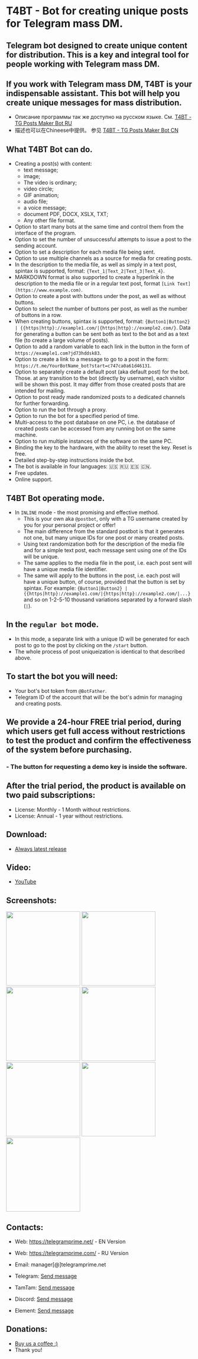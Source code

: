# T4BT - Bot for creating unique posts for Telegram mass DM.

## Telegram bot designed to create unique content for distribution. This is a key and integral tool for people working with Telegram mass DM.
## If you work with Telegram mass DM, T4BT is your indispensable assistant. This bot will help you create unique messages for mass distribution.
 
 * Описание программы так же доступно на русском языке. См. [T4BT - TG Posts Maker Bot RU](https://github.com/telegram-prime/TG-Posts-Maker-Bot-RU)
 * 描述也可以在Chineese中提供。 参见 [T4BT - TG Posts Maker Bot CN](https://github.com/telegram-prime/TG-Posts-Maker-Bot-CN)


## What T4BT Bot can do.
- Creating a post(s) with content:
     * text message;
     * image;
     * The video is ordinary;
     * video circle;
     * GIF animation;
     * audio file;
     * a voice message;
     * document PDF, DOCX, XSLX, TXT;
     * Any other file format.
 - Option to start many bots at the same time and control them from the interface of the program.
 - Option to set the number of unsuccessful attempts to issue a post to the sending account.
 - Option to set a description for each media file being sent.
 - Option to use multiple channels as a source for media for creating posts.
 - In the description to the media file, as well as simply in a text post, spintax is supported, format: `{Text_1|Text_2|Text_3|Text_4}`.
 - MARKDOWN format is also supported to create a hyperlink in the description to the media file or in a regular text post, format `[Link Text](https://www.example.com)`.
 - Option to create a post with buttons under the post, as well as without buttons.
 - Option to select the number of buttons per post, as well as the number of buttons in a row.
 - When creating buttons, spintax is supported, format: `{Button1|Button2} | {{https|http}://example1.com/|{https|http}://example2.com/}`. Data for generating a button can be sent both as text to the bot and as a text file (to create a large volume of posts).
 - Option to add a random variable to each link in the button in the form of `https://example1.com?jd73hddsk83`.
 - Option to create a link to a message to go to a post in the form: `https://t.me/YourBotName_bot?start=c747ca0a61d46131`.
 - Option to separately create a default post (aka default post) for the bot. Those. at any transition to the bot (directly by username), each visitor will be shown this post. It may differ from those created posts that are intended for mailing.
 - Option to post ready made randomized posts to a dedicated channels for further forwarding.
 - Option to run the bot through a proxy.
 - Option to run the bot for a specified period of time.
 - Multi-access to the post database on one PC, i.e. the database of created posts can be accessed from any running bot on the same machine.
 - Option to run multiple instances of the software on the same PC.
 - Binding the key to the hardware, with the ability to reset the key. Reset is free.
 - Detailed step-by-step instructions inside the bot.
 - The bot is available in four languages: 🇺🇸 🇷🇺 🇪🇸 🇨🇳.
 - Free updates.
 - Online support.


## T4BT Bot operating mode.
 - In `INLINE` mode - the most promising and effective method.
   * This is your own aka `@postbot`, only with a TG username created by you for your personal project or offer!
   * The main difference from the standard postbot is that it generates not one, but many unique IDs for one post or many created posts.
   * Using text randomization both for the description of the media file and for a simple text post, each message sent using one of the IDs will be unique.
   * The same applies to the media file in the post, i.e. each post sent will have a unique media file identifier.
   * The same will apply to the buttons in the post, i.e. each post will have a unique button, of course, provided that the button is set by spintax. For example: `{Button1|Button2} | {{https|http}://example1.com/|{https|http}://example2.com/|...}` and so on 1-2-5-10 thousand variations separated by a forward slash (`|`).


## In the `regular bot` mode.
   * In this mode, a separate link with a unique ID will be generated for each post to go to the post by clicking on the `/start`    button.
   * The whole process of post uniqueization is identical to that described above.


## To start the bot you will need:
   * Your bot's bot token from `@BotFather`.
   * Telegram ID of the account that will be the bot's admin for managing and creating posts.


## We provide a 24-hour FREE trial period, during which users get full access without restrictions to test the product and confirm the effectiveness of the system before purchasing.
### - The button for requesting a demo key is inside the software.

## After the trial period, the product is available on two paid subscriptions:
 - License: Monthly - 1 Month without restrictions.
 - License: Annual - 1 year without restrictions.


## Download:
 - [Always latest release](https://github.com/telegram-prime/TG-Posts-Maker-Bot/releases/latest)


## Video:
 - [YouTube](https://youtu.be/LS0AnAYDonU)


## Screenshots:

<img src="https://github.com/user-attachments/assets/228a90d7-8a34-43f6-ba2a-56f59116cea9" width="200" height="200">
<img src="https://github.com/user-attachments/assets/13b16817-de34-42b9-85a3-475ae295479f" width="200" height="200">
<img src="https://github.com/user-attachments/assets/8eef778b-c0df-4c49-aa41-e62010f3ec05" width="200" height="200">
<img src="https://github.com/user-attachments/assets/518d05ad-416d-43e9-b67f-1995e1eff1a0" width="200" height="200">
<img src="https://github.com/telegram-prime/TG-Posts-Maker-Bot/assets/94137664/1805e348-4f7c-4db0-ab7c-83bff1b2e57a" width="200" height="200">
<img src="https://github.com/telegram-prime/TG-Posts-Maker-Bot/assets/94137664/c12938b9-7eb1-477f-9b64-3f290b835307" width="200" height="200">
<img src="https://github.com/telegram-prime/TG-Posts-Maker-Bot/assets/94137664/4b1f9e2e-bf05-47f1-a14d-a309270d6751" width="200" height="200">




##  Contacts:
- Wеb: https://telegramprime.net/ - EN Version
- Wеb: https://telegramprime.com/ - RU Version

- Email:    manager[@]telegramprime.net
- Telegram: [Send message](https://telegramprime.net/telegram-contact)
- TamTam:   [Send message](https://telegramprime.net/tamtam-contact)
- Discord:  [Send message](https://telegramprime.net/discord-contact)
- Element:  [Send message](https://telegramprime.net/element-contact)


## Donations:
* [Buy us a coffee :)](https://nowpayments.io/donation/telegramprime)
* Thank you!


